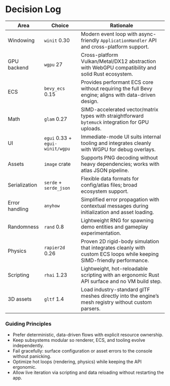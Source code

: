 # Decision Log

| Area | Choice | Rationale |
|------|--------|-----------|
| Windowing | `winit` 0.30 | Modern event loop with async-friendly `ApplicationHandler` API and cross-platform support. |
| GPU backend | `wgpu` 27 | Cross-platform Vulkan/Metal/DX12 abstraction with WebGPU compatibility and solid Rust ecosystem. |
| ECS | `bevy_ecs` 0.15 | Provides performant ECS core without requiring the full Bevy engine; aligns with data-driven design. |
| Math | `glam` 0.27 | SIMD-accelerated vector/matrix types with straightforward `bytemuck` integration for GPU uploads. |
| UI | `egui` 0.33 + `egui-winit/wgpu` | Immediate-mode UI suits internal tooling and integrates cleanly with WGPU for debug overlays. |
| Assets | `image` crate | Supports PNG decoding without heavy dependencies; works with atlas JSON pipeline. |
| Serialization | `serde` + `serde_json` | Flexible data formats for config/atlas files; broad ecosystem support. |
| Error handling | `anyhow` | Simplified error propagation with contextual messages during initialization and asset loading. |
| Randomness | `rand` 0.8 | Lightweight RNG for spawning demo entities and gameplay experimentation. |
| Physics | `rapier2d` 0.26 | Proven 2D rigid-body simulation that integrates cleanly with custom ECS loops while keeping SIMD-friendly performance. |
| Scripting | `rhai` 1.23 | Lightweight, hot-reloadable scripting with an ergonomic Rust API surface and no VM build step. |
| 3D assets | `gltf` 1.4 | Load industry-standard glTF meshes directly into the engine’s mesh registry without custom parsers. |

### Guiding Principles
- Prefer deterministic, data-driven flows with explicit resource ownership.
- Keep subsystems modular so renderer, ECS, and tooling evolve independently.
- Fail gracefully: surface configuration or asset errors to the console without panicking.
- Optimize hot loops (rendering, physics) while keeping the API ergonomic.
- Allow live iteration via scripting and data reloading without restarting the app.
